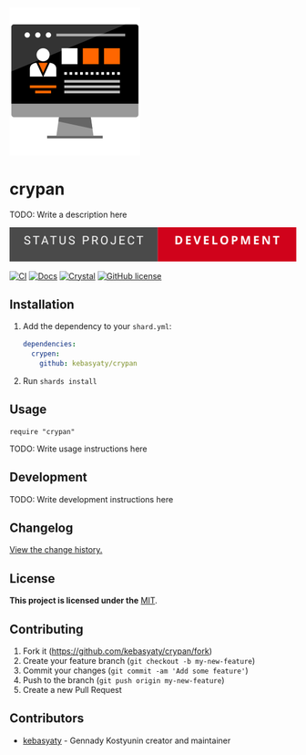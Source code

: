 [![Logo](https://github.com/kebasyaty/crypan/raw/v0/logo/logo.svg "Logo")](https://github.com/kebasyaty/crypan "Logo")

# crypan

TODO: Write a description here

<p>
  <img src="https://github.com/kebasyaty/crypan/raw/v0/pictures/status_project/Status%20Project-Development-.svg"
    alt="Status Project">
</p>

[![CI](https://github.com/kebasyaty/crypan/workflows/CI/badge.svg)](https://github.com/kebasyaty/crypan/actions)
[![Docs](https://img.shields.io/badge/docs-available-brightgreen.svg)](https://kebasyaty.github.io/crypan/)
[![Crystal](https://img.shields.io/badge/crystal-v1.10.1%2B-red)](https://crystal-lang.org/)
[![GitHub license](https://badgen.net/github/license/kebasyaty/crypan)](https://github.com/kebasyaty/crypan/blob/v0/LICENSE)

## Installation

1. Add the dependency to your `shard.yml`:

   ```yaml
   dependencies:
     crypen:
       github: kebasyaty/crypan
   ```

2. Run `shards install`

## Usage

```crystal
require "crypan"
```

TODO: Write usage instructions here

## Development

TODO: Write development instructions here

## Changelog

[View the change history.](https://github.com/kebasyaty/crypan/blob/v0/CHANGELOG.md "View the change history.")

## License

**This project is licensed under the** [MIT](https://github.com/kebasyaty/crypan/blob/v0/LICENSE "MIT").

## Contributing

1. Fork it (<https://github.com/kebasyaty/crypan/fork>)
2. Create your feature branch (`git checkout -b my-new-feature`)
3. Commit your changes (`git commit -am 'Add some feature'`)
4. Push to the branch (`git push origin my-new-feature`)
5. Create a new Pull Request

## Contributors

- [kebasyaty](https://github.com/kebasyaty) - Gennady Kostyunin creator and maintainer
